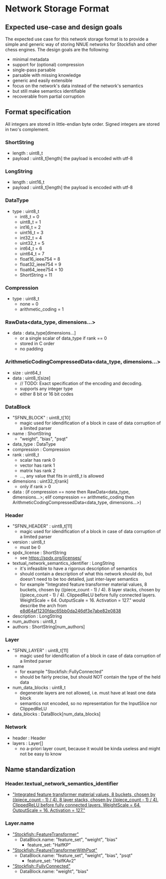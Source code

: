 # Network Storage Format

## Expected use-case and design goals

The expected use case for this network storage format is to provide a simple and generic way of storing NNUE networks for Stockfish and other chess engines. The design goals are the following:

- minimal metadata
- support for (optional) compression
- single-pass parsable
- parsable with missing knowledge
- generic and easily extensible
- focus on the network's data instead of the network's semantics
- but still make semantics identifiable
- recoverable from partial corruption

## Format specification

All integers are stored in little-endian byte order. Signed integers are stored in two's complement.

### ShortString

- length : uint8_t
- payload : uint8_t[length]
    the payload is encoded with utf-8

### LongString

- length : uint16_t
- payload : uint8_t[length]
    the payload is encoded with utf-8

### DataType

- type : uint8_t
    - int8_t = 0
    - uint8_t = 1
    - int16_t = 2
    - uint16_t = 3
    - int32_t = 4
    - uint32_t = 5
    - int64_t = 6
    - uint64_t = 7
    - float16_ieee754 = 8
    - float32_ieee754 = 9
    - float64_ieee754 = 10
    - ShortString = 11

### Compression

- type : uint8_t
    - none = 0
    - arithmetic_coding = 1

### RawData<data_type, dimensions...\>

- data : data_type[dimensions...]
    - or a single scalar of data_type if rank == 0
    - stored in C order
    - no padding

### ArithmeticCodingCompressedData<data_type, dimensions...\>

- size : uint64_t
- data : uint8_t[size]
    - // TODO: Exact specification of the encoding and decoding.
    - supports any integer type
    - either 8 bit or 16 bit codes

### DataBlock

- "SFNN_BLOCK" : uint8_t[10]
    - magic used for idendification of a block in case of data corruption of a limited parser
- name : ShortString
    - "weight", "bias", "psqt"
- data_type : DataType
- compression : Compression
- rank : uint8_t
    - scalar has rank 0
    - vector has rank 1
    - matrix has rank 2
    - ..., any value that fits in uint8_t is allowed
- dimensions : uint32_t[rank]
    - only if rank > 0
- data : (if compression == none then RawData<data_type, dimensions...\>; elif compression == arithmetic_coding then ArithmeticCodingCompressedData<data_type, dimensions...\>)

### Header

- "SFNN_HEADER" : uint8_t[11]
    - magic used for idendification of a block in case of data corruption of a limited parser
- version : uint8_t
    - must be 0
- spdx_license : ShortString
    - see https://spdx.org/licenses/
- textual_network_semantics_identifier : LongString
    - it's infeasible to have a rigorous description of semantics
    - should contain a description of what this network should do, but doesn't need to be too detailed, just inter-layer semantics
    - for example "Integrated feature transformer material values, 8 buckets, chosen by ((piece_count - 1) / 4). 8 layer stacks, chosen by ((piece_count - 1) / 4). ClippedReLU before fully connected layers. WeightScale = 64. OutputScale = 16. Activation = 127." would describe the arch from [e8d64af1230fdac65bb0da246df3e7abe82e0838](https://github.com/official-stockfish/Stockfish/tree/e8d64af1230fdac65bb0da246df3e7abe82e0838)
- description : LongString
- num_authors : uint8_t
- authors : ShortString[num_authors]

### Layer

- "SFNN_LAYER" : uint8_t[11]
    - magic used for idendification of a block in case of data corruption of a limited parser
- name
    - for example "Stockfish::FullyConnected"
    - should be fairly precise, but should NOT contain the type of the held data
- num_data_blocks : uint8_t
    - degenerate layers are not allowed, i.e. must have at least one data block
    - semantics not encoded, so no representation for the InputSlice nor ClippedReLU
- data_blocks : DataBlock[num_data_blocks]

### Network

- header : Header
- layers : Layer[]
    - no a-priori layer count, because it would be kinda useless and might not be easy to know

## Name standardization

### Header.textual_network_semantics_identifier

- ["Integrated feature transformer material values, 8 buckets, chosen by ((piece_count - 1) / 4). 8 layer stacks, chosen by ((piece_count - 1) / 4). ClippedReLU before fully connected layers. WeightScale = 64. OutputScale = 16. Activation = 127."](https://github.com/official-stockfish/Stockfish/tree/e8d64af1230fdac65bb0da246df3e7abe82e0838)

### Layer.name

- ["Stockfish::FeatureTransformer"](https://github.com/official-stockfish/Stockfish/blob/3597f1942ec6f2cfbd50b905683739b0900ff5dd/src/nnue/nnue_feature_transformer.h#L83)
    - DataBlock.name: "feature_set", "weight", "bias"
        - feature_set: "HalfKP"
- ["Stockfish::FeatureTransformerWithPsqt"](https://github.com/official-stockfish/Stockfish/blob/773dff020968f7a6f590cfd53e8fd89f12e15e36/src/nnue/nnue_feature_transformer.h#L167)
    - DataBlock.name: "feature_set", "weight", "bias", "psqt"
        - feature_set: "HalfKAv2"
- ["Stockfish::FullyConnected"](https://github.com/official-stockfish/Stockfish/blob/773dff020968f7a6f590cfd53e8fd89f12e15e36/src/nnue/layers/affine_transform.h#L31)
    - DataBlock.name: "weight", "bias"
